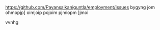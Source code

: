 https://github.com/Pavansaikaniguntla/employment/issues
bygyng
jom
ohmopjp[
oimjoip
pojoim
pjmiopm
]jmoi 


vvnhg
